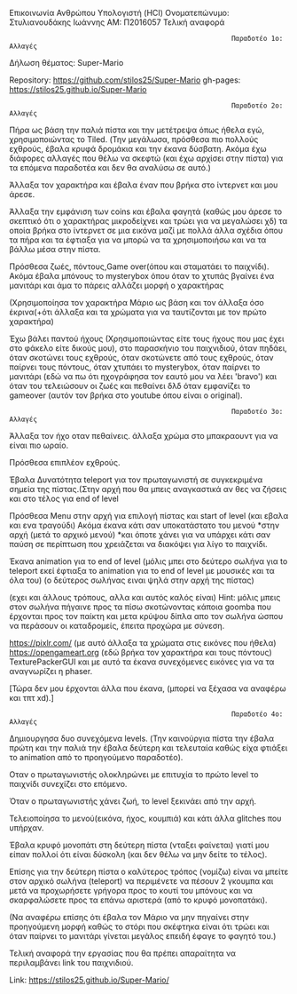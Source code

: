 Επικοινωνία Ανθρώπου Υπολογιστή (HCI)
Ονοματεπώνυμο: Στυλιανουδάκης Ιωάννης
ΑΜ: Π2016057
                                                     Τελική αναφορά

					                                        Παραδοτέο 1ο: Αλλαγές
Δήλωση θέματος: Super-Mario


Repository: https://github.com/stilos25/Super-Mario
gh-pages: https://stilos25.github.io/Super-Mario



					                                        Παραδοτέο 2ο: Αλλαγές
Πήρα ως βάση την παλιά πίστα και την μετέτρεψα όπως ήθελα εγώ, χρησιμοποιώντας το Tiled. (Την μεγάλωσα, πρόσθεσα πιο πολλούς εχθρούς, έβαλα κρυφά δρομάκια και την έκανα δύσβατη. Ακόμα έχω διάφορες αλλαγές που θέλω να σκεφτώ (και έχω αρχίσει στην πίστα) για τα επόμενα παραδοτέα και δεν θα αναλύσω σε αυτό.)

Άλλαξα τον χαρακτήρα και έβαλα έναν που βρήκα στο ίντερνετ και μου άρεσε.

Άλλαξα την εμφάνιση των coins και έβαλα φαγητά (καθώς μου άρεσε το σκεπτικό ότι ο χαρακτήρας μικροδείχνει και τρώει για να μεγαλώσει χδ) τα οποία βρήκα στο ίντερνετ σε μια εικόνα μαζί με πολλά άλλα σχέδια όπου τα πήρα και τα έφτιαξα για να μπορώ να τα χρησιμοποιήσω και να τα βάλλω μέσα στην πίστα.

Πρόσθεσα ζωές, πόντους,Game over(όπου και σταματάει το παιχνίδι). Ακόμα έβαλα μπόνους το mysterybox όπου όταν το χτυπάς βγαίνει ένα μανιτάρι και άμα το πάρεις αλλάζει μορφή ο χαρακτήρας

(Χρησιμοποίησα τον χαρακτήρα Μάριο ως βάση και τον άλλαξα όσο έκρινα(+ότι άλλαξα και τα χρώματα για να ταυτίζονται με τον πρώτο χαρακτήρα)

Έχω βάλει παντού ήχους (Χρησιμοποιώντας είτε τους ήχους που μας έχει στο φάκελο είτε δικούς μου), στο παρασκήνιο του παιχνιδιού, όταν πηδάει, όταν σκοτώνει τους εχθρούς, όταν σκοτώνετε από τους εχθρούς, όταν παίρνει τους πόντους, όταν χτυπάει το mysterybox, όταν παίρνει το μανιτάρι (εδώ να πω ότι ηχογράφησα τον εαυτό μου να λέει 'bravo') και όταν του τελειώσουν οι ζωές και πεθαίνει δλδ όταν εμφανίζει το gameover (αυτόν τον βρήκα στο youtube όπου είναι ο original).



					                                        Παραδοτέο 3ο: Αλλαγές
Άλλαξα τον ήχο οταν πεθαίνεις. άλλαξα χρώμα στο μπακραουντ για να είναι πιο ωραίο.

Πρόσθεσα επιπλέον εχθρούς.

Έβαλα Δυνατότητα teleport για τον πρωταγωνιστή σε συγκεκριμένα σημεία της πίστας.(Στην αρχή που θα μπεις αναγκαστικά αν θες να ζήσεις και στο τέλος για end of level

Πρόσθεσα Μenu στην αρχή για επιλογή πίστας και start of level (και εβαλα και ενα τραγούδι) Ακόμα έκανα κάτι σαν υποκατάστατο του μενού *στην αρχή (μετά το αρχικό μενού) *και όποτε χάνει για να υπάρχει κάτι σαν παύση σε περίπτωση που χρειάζεται να διακόψει για λίγο το παιχνίδι.

Έκανα animation για το end of level (μόλις μπει στο δεύτερο σωλήνα για to teleport εκεί έφτιαξα το animation για το end of level με μουσικές και τα όλα του) (ο δεύτερος σωλήνας ειναι ψηλά στην αρχή της πίστας)

(εχει και άλλους τρόπους, αλλα και αυτός καλός είναι) Hint: μόλις μπεις στον σωλήνα πήγαινε προς τα πίσω σκοτώνοντας κάποια goomba που έρχονται προς τον παίκτη και μετα κρύψου δίπλα απο τον σωλήνα ώσπου να περάσουν οι καταδρομείς, έπειτα προχώρα με σύνεση.

https://pixlr.com/ (με αυτό άλλαξα τα χρώματα στις εικόνες που ήθελα) https://opengameart.org (εδώ βρήκα τον χαρακτήρα και τους πόντους) TexturePackerGUI και με αυτό τα έκανα συνεχόμενες εικόνες για να τα αναγνωρίζει η phaser.

[Τώρα δεν μου έρχονται άλλα που έκανα, (μπορεί να ξέχασα να αναφέρω και τπτ xd).]



					                                        Παραδοτέο 4ο: Αλλαγές 
Δημιουργησα δυο συνεχόμενα levels. (Την καινούργια πίστα την έβαλα πρώτη και την παλιά την έβαλα δεύτερη και τελευταία καθώς είχα φτιάξει το animation από το προηγούμενο παραδοτέο). 

Οταν ο πρωταγωνιστής ολοκληρώνει με επιτυχία το πρώτο level το παιχνίδι συνεχίζει στο επόμενο. 

Όταν ο πρωταγωνιστής χάνει ζωή, το level ξεκινάει από την αρχή. 

Τελειοποίησα το μενού(εικόνα, ήχος, κουμπιά) και κάτι άλλα glitches που υπήρχαν. 

Έβαλα κρυφό μονοπάτι στη δεύτερη πίστα (νταξει φαίνεται) γιατί μου είπαν πολλοί ότι είναι δύσκολη (και δεν θέλω να μην δείτε το τέλος). 

Επίσης για την δεύτερη πίστα ο καλύτερος τρόπος (νομίζω) είναι να μπείτε στον αρχικό σωλήνα (teleport) να περιμένετε να πέσουν 2 γκουμπα 
και μετά να προχωρήσετε γρήγορα προς το κουτί του μπόνους και να σκαρφαλώσετε προς τα επάνω αριστερά (από το κρυφό μονοπατάκι). 

(Να αναφέρω επίσης ότι έβαλα τον Μάριο να μην πηγαίνει στην προηγούμενη μορφή καθώς το στόρι που σκέφτηκα είναι ότι τρώει και όταν παίρνει το μανιτάρι γίνεται μεγάλος επειδή έφαγε το φαγητό του.)

Τελική αναφορά την εργασίας που θα πρέπει απαραίτητα να περιλαμβάνει link του παιχνιδιού. 


Link: https://stilos25.github.io/Super-Mario/
